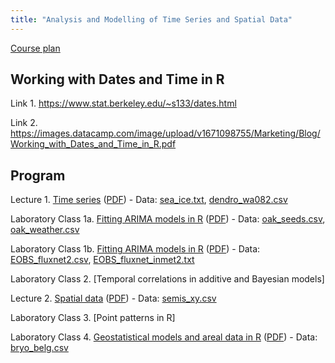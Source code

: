 ```yaml
---
title: "Analysis and Modelling of Time Series and Spatial Data"
---
```


<!--[Recorded lectures (YouTube)](https://www.youtube.com/channel/UCfU-xwzWWTo3G_sTkquzOQg/playlists?view=50&sort=dd&shelf_id=2&view_as=subscriber)-->

[Course plan](plan_de_cours/Time_Series_Spatial_Data.pdf)

## Working with Dates and Time in R

Link 1. https://www.stat.berkeley.edu/~s133/dates.html

Link 2. https://images.datacamp.com/image/upload/v1671098755/Marketing/Blog/Working_with_Dates_and_Time_in_R.pdf

## Program

Lecture 1. [Time series](notes_cours/11E-Series_temporelles.html) ([PDF](notes_cours/11E-Series_temporelles.pdf)) - Data: [sea_ice.txt](donnees/sea_ice.txt), [dendro_wa082.csv](donnees/dendro_wa082.csv)

Laboratory Class 1a. [Fitting ARIMA models in R<!-- (solutions)-->](labos/11E-Series_temporelles.html) ([PDF](labos/11E-Series_temporelles.pdf)) - Data: [oak_seeds.csv](donnees/oak_seeds.csv), [oak_weather.csv](donnees/oak_weather.csv)

Laboratory Class 1b. [Fitting ARIMA models in R<!-- (solutions)-->](labos/E11E-Series_temporelles.html) ([PDF](labos/E11E-Series_temporelles.pdf)) - Data: [EOBS_fluxnet2.csv](donnees/EOBS_fluxnet2.csv), [EOBS_fluxnet_inmet2.txt](donnees/EOBS_fluxnet_inmet2.txt)

Laboratory Class 2. [Temporal correlations in additive and Bayesian models]

Lecture 2. [Spatial data](notes_cours/12E-Donnees_spatiales.html) ([PDF](notes_cours/12E-Donnees_spatiales.pdf)) - Data: [semis_xy.csv](donnees/semis_xy.csv)

Laboratory Class 3. [Point patterns in R<!-- (solutions)-->]

Laboratory Class 4. [Geostatistical models and areal data in R<!-- (solutions)-->](labos/12E-Donnees_spatiales_updated.html) ([PDF](labos/12E-Donnees_spatiales_updated.pdf)) - Data: [bryo_belg.csv](donnees/bryo_belg.csv)

